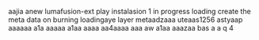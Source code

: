 aajia anew lumafusion-ext
play
instalasion 1
in progress
loading
create the meta
data on burning
loadingaye
layer
metaadzaaa
uteaas1256
astyaap
aaaaaa
a1a
aaaaa
a1aa
aaaa
aa4aaaa
aaa
aw
a1aa
aaazaa
bas
a
a
q
4
